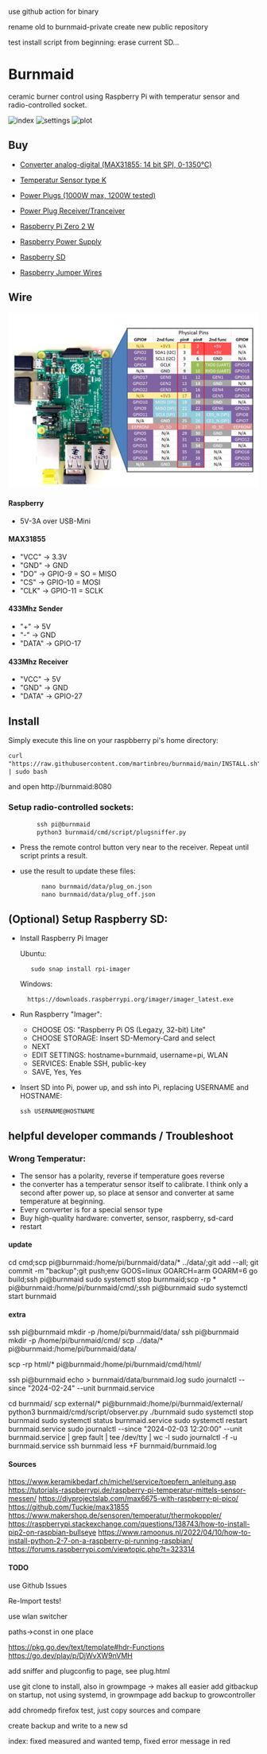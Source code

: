 use github action for binary

rename old to burnmaid-private
create new public repository

test install script from beginning: erase current SD...


# Burnmaid
ceramic burner control using Raspberry Pi with temperatur sensor and radio-controlled socket.

![index](./doc/index.jpg)
![settings](./doc/settings.jpg)
![plot](./doc/plot.jpg)

## Buy
* [Converter analog-digital (MAX31855: 14 bit SPI, 0-1350°C)](https://www.reichelt.de/entwicklerboards-thermoelement-verstaerker-max31855-debo-amp-thermo-p235483.html?&trstct=pos_0&nbc=1)
* [Temperatur Sensor type K](https://www.amazon.de/dp/B0C3GNB56N?psc=1&ref=ppx_yo2ov_dt_b_product_details)

* [Power Plugs (1000W max, 1200W tested)](https://www.amazon.de/gp/product/B001AX8QUM/ref=ppx_yo_dt_b_asin_title_o04_s00?ie=UTF8&psc=1)
* [Power Plug Receiver/Tranceiver](https://www.amazon.de/gp/product/B071J2Z3YK/ref=ppx_yo_dt_b_asin_title_o05_s00?ie=UTF8&psc=1)

* [Raspberry Pi Zero 2 W](https://www.amazon.de/Raspberry-Pi-Zero-2-W/dp/B09KLVX4RT/ref=sr_1_2?keywords=zero+2+w&qid=1704284508&sr=8-2)
* [Raspberry Power Supply](https://www.amazon.de/Raspberry-Netzteil-Ladeger%C3%A4t-Netzschalter-Kompatibel/dp/B07G953WC3/ref=sr_1_4?keywords=netzteil+5v+3a+usb&qid=1704284890&sr=8-4)
* [Raspberry SD](https://www.amazon.de/gp/product/B073K14CVB/ref=ppx_yo_dt_b_asin_title_o00_s00?ie=UTF8&psc=1)
* [Raspberry Jumper Wires](https://www.amazon.de/dp/B07KYHBVR7/?coliid=I2EG3536DCC8YH&colid=1MCC6B4CV7811&psc=1&ref_=cm_sw_r_cp_ud_lstpd_2SZTYQ5CQSNAM2HX19FF)


## Wire
![pinout](./doc/pinout.jpg)

#### Raspberry
* 5V-3A over USB-Mini

#### MAX31855
* "VCC" -> 3.3V
* "GND" -> GND
* "DO" -> GPIO-9 = SO = MISO
* "CS" -> GPIO-10 = MOSI
* "CLK" -> GPIO-11 = SCLK

#### 433Mhz Sender
* "\+" -> 5V
* "\-" -> GND
* "DATA" -> GPIO-17

#### 433Mhz Receiver
* "VCC" -> 5V
* "GND" -> GND
* "DATA" -> GPIO-27

## Install
Simply execute this line on your raspbberry pi's home directory:

    curl "https://raw.githubusercontent.com/martinbreu/burnmaid/main/INSTALL.sh" | sudo bash

and open http://burnmaid:8080


### Setup radio-controlled sockets:

            ssh pi@burnmaid
            python3 burnmaid/cmd/script/plugsniffer.py

* Press the remote control button very near to the receiver. Repeat until script prints a result.

* use the result to update these files:

            nano burnmaid/data/plug_on.json
            nano burnmaid/data/plug_off.json

## (Optional) Setup Raspberry SD:
- Install Raspberry Pi Imager

   Ubuntu: 
         
         sudo snap install rpi-imager
    Windows:
    
        https://downloads.raspberrypi.org/imager/imager_latest.exe


- Run Raspberry "Imager":
  - CHOOSE OS: "Raspberry Pi OS (Legazy, 32-bit) Lite"
  - CHOOSE STORAGE: Insert SD-Memory-Card and select
  - NEXT
  - EDIT SETTINGS: hostname=burnmaid, username=pi, WLAN
  - SERVICES: Enable SSH, public-key
  - SAVE, Yes, Yes

- Insert SD into Pi, power up, and ssh into Pi, replacing USERNAME and HOSTNAME:

      ssh USERNAME@HOSTNAME



## helpful developer commands / Troubleshoot

### Wrong Temperatur:
* The sensor has a polarity, reverse if temperature goes reverse
* the converter has a temperatur sensor itself to calibrate. I think only a second after power up, so place at sensor and converter at same temperature at beginning.
* Every converter is for a special sensor type
* Buy high-quality hardware: converter, sensor, raspberry, sd-card
* restart


#### update

cd cmd;scp pi@burnmaid:/home/pi/burnmaid/data/* ../data/;git add --all; git commit -m "backup";git push;env GOOS=linux GOARCH=arm GOARM=6 go build;ssh pi@burnmaid sudo systemctl stop burnmaid;scp -rp * pi@burnmaid:/home/pi/burnmaid/cmd/;ssh pi@burnmaid sudo systemctl start burnmaid


#### extra
ssh pi@burnmaid mkdir -p /home/pi/burnmaid/data/
ssh pi@burnmaid mkdir -p /home/pi/burnmaid/cmd/
scp ../data/* pi@burnmaid:/home/pi/burnmaid/data/

scp -rp html/* pi@burnmaid:/home/pi/burnmaid/cmd/html/

ssh pi@burnmaid
echo > burnmaid/data/burnmaid.log
sudo journalctl --since "2024-02-24" --unit burnmaid.service

cd burnmaid/
scp external/* pi@burnmaid:/home/pi/burnmaid/external/
python3 burnmaid/cmd/script/observer.py
./burnmaid
sudo systemctl stop burnmaid
sudo systemctl status burnmaid.service
sudo systemctl restart burnmaid.service
sudo journalctl --since "2024-02-03 12:20:00" --unit burnmaid.service | grep fault | tee /dev/tty | wc -l
sudo journalctl -f -u burnmaid.service
ssh burnmaid less +F burnmaid/burnmaid.log

#### Sources
https://www.keramikbedarf.ch/michel/service/toepfern_anleitung.asp
https://tutorials-raspberrypi.de/raspberry-pi-temperatur-mittels-sensor-messen/
https://diyprojectslab.com/max6675-with-raspberry-pi-pico/
https://github.com/Tuckie/max31855
https://www.makershop.de/sensoren/temperatur/thermokoppler/
https://raspberrypi.stackexchange.com/questions/138743/how-to-install-pip2-on-raspbian-bullseye
https://www.ramoonus.nl/2022/04/10/how-to-install-python-2-7-on-a-raspberry-pi-running-raspbian/
https://forums.raspberrypi.com/viewtopic.php?t=323314


#### TODO

use Github Issues

Re-Import tests!

use wlan switcher

paths->const in one place

https://pkg.go.dev/text/template#hdr-Functions
https://go.dev/play/p/DjWvXW9nVMH

add sniffer and plugconfig to page, see plug.html

use git clone to install, also in growmpage -> makes all easier
add gitbackup on startup, not using systemd, in growmpage add backup to growcontroller

add chromedp firefox test, just copy sources and compare

create backup and write to a new sd

index: fixed measured and wanted temp, fixed error message in red

